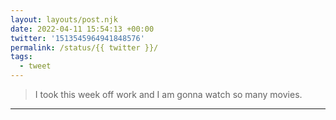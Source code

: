 ```yaml
---
layout: layouts/post.njk
date: 2022-04-11 15:54:13 +00:00
twitter: '1513545964941848576'
permalink: /status/{{ twitter }}/
tags: 
  - tweet
---
```


> I took this week off work and I am gonna watch so many movies.

---
